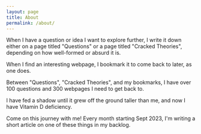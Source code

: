 ```yaml
---
layout: page
title: About
permalink: /about/
---
```


When I have a question or idea I want to explore further, I write it down either on a page titled "Questions" or a page titled "Cracked Theories", depending on how well-formed or absurd it is.

When I find an interesting webpage, I bookmark it to come back to later, as one does.

Between "Questions", "Cracked Theories", and my bookmarks, I have over 100 questions and 300 webpages I need to get back to. 

I have fed a shadow until it grew off the ground taller than me, and now I have Vitamin D deficiency.

Come on this journey with me! Every month starting Sept 2023, I'm writing a short article on one of these things in my backlog. 
